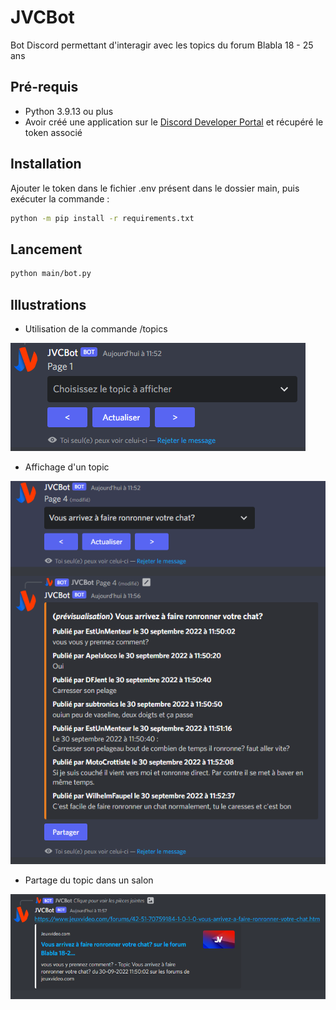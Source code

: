# JVCBot

Bot Discord permettant d'interagir avec les topics du forum Blabla 18 - 25 ans

## Pré-requis

- Python 3.9.13 ou plus
- Avoir créé une application sur le [Discord Developer Portal](https://discord.com/developers/applications) et récupéré le token associé

## Installation

Ajouter le token dans le fichier .env présent dans le dossier main, puis exécuter la commande :
```bash
python -m pip install -r requirements.txt 
```

## Lancement

```bash
python main/bot.py
```

## Illustrations

- Utilisation de la commande /topics

![Utilisation de /topics](img/topics_1.png)

- Affichage d'un topic

![Affichage du topic](img/topics_2.png)

- Partage du topic dans un salon

![Partage du topic](img/topics_3.png)
